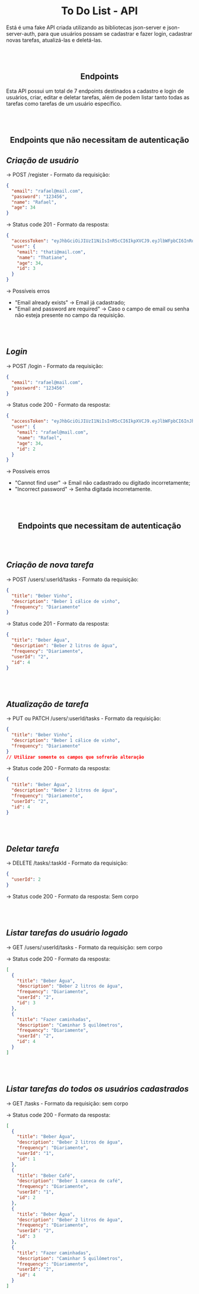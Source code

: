 <h1 align="center"><strong>To Do List - API</strong></h1>

Está é uma fake API criada utilizando as bibliotecas json-server e json-server-auth, para que usuários possam se cadastrar e fazer login, cadastrar novas tarefas, atualizá-las e deletá-las.

<br/>
<br/>

<h2 align="center"><strong>Endpoints</strong></h2>

Esta API possui um total de 7 endpoints destinados a cadastro e login de usuários, criar, editar e deletar tarefas, além de podem listar tanto todas as tarefas como tarefas de um usuário específico.

<br/>
<br/>

<h2 align="center">Endpoints que não necessitam de autenticação</h2>

## _Criação de usuário_

-> POST /register - Formato da requisição:

```json
{
  "email": "rafael@mail.com",
  "password": "123456",
  "name": "Rafael",
  "age": 34
}
```

-> Status code 201 - Formato da resposta:

```json
{
  "accessToken": "eyJhbGciOiJIUzI1NiIsInR5cCI6IkpXVCJ9.eyJlbWFpbCI6InRoYXRpQG1haWwuY29tIiwiaWF0IjoxNjQyMjgyNjgxLCJleHAiOjE2NDIyODYyODEsInN1YiI6IjMifQ.Zv81yyypXVCArmT7-UEN-lX-yOPtRH0vFHMuh55BqTU",
  "user": {
    "email": "thati@mail.com",
    "name": "Thatiane",
    "age": 34,
    "id": 3
  }
}
```

-> Possíveis erros

- "Email already exists" -> Email já cadastrado;
- "Email and password are required" -> Caso o campo de email ou senha não esteja presente no campo da requisição.

<br/>
<br/>

## _Login_

-> POST /login - Formato da requisição:

```json
{
  "email": "rafael@mail.com",
  "password": "123456"
}
```

-> Status code 200 - Formato da resposta:

```json
{
  "accessToken": "eyJhbGciOiJIUzI1NiIsInR5cCI6IkpXVCJ9.eyJlbWFpbCI6InJhZmFlbEBtYWlsLmNvbSIsImlhdCI6MTY0MjI4Mjc2MywiZXhwIjoxNjQyMjg2MzYzLCJzdWIiOiIyIn0.riiZMj6D1eQiXFCZ3buczTebwH5-DaLHlpb6MTCRe9g",
  "user": {
    "email": "rafael@mail.com",
    "name": "Rafael",
    "age": 34,
    "id": 2
  }
}
```

-> Possíveis erros

- "Cannot find user" -> Email não cadastrado ou digitado incorretamente;
- "Incorrect password" -> Senha digitada incorretamente.

<br/>
<br/>

<h2 align="center">Endpoints que necessitam de autenticação</h2>

<br/>
<br/>

## _Criação de nova tarefa_

-> POST /users/:userId/tasks - Formato da requisição:

```json
{
  "title": "Beber Vinho",
  "description": "Beber 1 cálice de vinho",
  "frequency": "Diariamente"
}
```

-> Status code 201 - Formato da resposta:

```json
{
  "title": "Beber Água",
  "description": "Beber 2 litros de água",
  "frequency": "Diariamente",
  "userId": "2",
  "id": 4
}
```

<br/>
<br/>

## _Atualização de tarefa_

-> PUT ou PATCH /users/:userId/tasks - Formato da requisição:

```json
{
  "title": "Beber Vinho",
  "description": "Beber 1 cálice de vinho",
  "frequency": "Diariamente"
}
// Utilizar somente os campos que sofrerão alteração
```

-> Status code 200 - Formato da resposta:

```json
{
  "title": "Beber Água",
  "description": "Beber 2 litros de água",
  "frequency": "Diariamente",
  "userId": "2",
  "id": 4
}
```

<br/>
<br/>

## _Deletar tarefa_

-> DELETE /tasks/:taskId - Formato da requisição:

```json
{
  "userId": 2
}
```

-> Status code 200 - Formato da resposta: Sem corpo

<br/>
<br/>

## _Listar tarefas do usuário logado_

-> GET /users/:userId/tasks - Formato da requisição: sem corpo

-> Status code 200 - Formato da resposta:

```json
[
  {
    "title": "Beber Água",
    "description": "Beber 2 litros de água",
    "frequency": "Diariamente",
    "userId": "2",
    "id": 3
  },
  {
    "title": "Fazer caminhadas",
    "description": "Caminhar 5 quilômetros",
    "frequency": "Diariamente",
    "userId": "2",
    "id": 4
  }
]
```

<br/>
<br/>

## _Listar tarefas do todos os usuários cadastrados_

-> GET /tasks - Formato da requisição: sem corpo

-> Status code 200 - Formato da resposta:

```json
[
  {
    "title": "Beber Água",
    "description": "Beber 2 litros de água",
    "frequency": "Diariamente",
    "userId": "1",
    "id": 1
  },
  {
    "title": "Beber Café",
    "description": "Beber 1 caneca de café",
    "frequency": "Diariamente",
    "userId": "1",
    "id": 2
  },
  {
    "title": "Beber Água",
    "description": "Beber 2 litros de água",
    "frequency": "Diariamente",
    "userId": "2",
    "id": 3
  },
  {
    "title": "Fazer caminhadas",
    "description": "Caminhar 5 quilômetros",
    "frequency": "Diariamente",
    "userId": "2",
    "id": 4
  }
]
```
